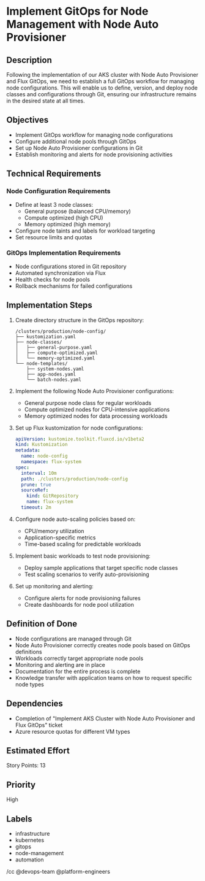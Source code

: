 # Implement GitOps for Node Management with Node Auto Provisioner

## Description

Following the implementation of our AKS cluster with Node Auto Provisioner and Flux GitOps, we need to establish a full GitOps workflow for managing node configurations. This will enable us to define, version, and deploy node classes and configurations through Git, ensuring our infrastructure remains in the desired state at all times.

## Objectives

- Implement GitOps workflow for managing node configurations
- Configure additional node pools through GitOps
- Set up Node Auto Provisioner configurations in Git
- Establish monitoring and alerts for node provisioning activities

## Technical Requirements

### Node Configuration Requirements
- Define at least 3 node classes:
  - General purpose (balanced CPU/memory)
  - Compute optimized (high CPU)
  - Memory optimized (high memory)
- Configure node taints and labels for workload targeting
- Set resource limits and quotas

### GitOps Implementation Requirements
- Node configurations stored in Git repository
- Automated synchronization via Flux
- Health checks for node pools
- Rollback mechanisms for failed configurations

## Implementation Steps

1. Create directory structure in the GitOps repository:
   ```
   /clusters/production/node-config/
   ├── kustomization.yaml
   ├── node-classes/
   │   ├── general-purpose.yaml
   │   ├── compute-optimized.yaml
   │   └── memory-optimized.yaml
   └── node-templates/
       ├── system-nodes.yaml
       ├── app-nodes.yaml
       └── batch-nodes.yaml
   ```

2. Implement the following Node Auto Provisioner configurations:
   - General purpose node class for regular workloads
   - Compute optimized nodes for CPU-intensive applications
   - Memory optimized nodes for data processing workloads

3. Set up Flux kustomization for node configurations:
   ```yaml
   apiVersion: kustomize.toolkit.fluxcd.io/v1beta2
   kind: Kustomization
   metadata:
     name: node-config
     namespace: flux-system
   spec:
     interval: 10m
     path: ./clusters/production/node-config
     prune: true
     sourceRef:
       kind: GitRepository
       name: flux-system
     timeout: 2m
   ```

4. Configure node auto-scaling policies based on:
   - CPU/memory utilization
   - Application-specific metrics
   - Time-based scaling for predictable workloads

5. Implement basic workloads to test node provisioning:
   - Deploy sample applications that target specific node classes
   - Test scaling scenarios to verify auto-provisioning

6. Set up monitoring and alerting:
   - Configure alerts for node provisioning failures
   - Create dashboards for node pool utilization

## Definition of Done
- Node configurations are managed through Git
- Node Auto Provisioner correctly creates node pools based on GitOps definitions
- Workloads correctly target appropriate node pools
- Monitoring and alerting are in place
- Documentation for the entire process is complete
- Knowledge transfer with application teams on how to request specific node types

## Dependencies
- Completion of "Implement AKS Cluster with Node Auto Provisioner and Flux GitOps" ticket
- Azure resource quotas for different VM types

## Estimated Effort
Story Points: 13

## Priority
High

## Labels
- infrastructure
- kubernetes
- gitops
- node-management
- automation

/cc @devops-team @platform-engineers